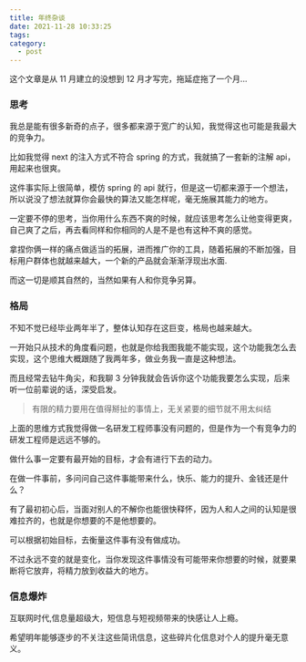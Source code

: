 ```yaml
---
title: 年终杂谈
date: 2021-11-28 10:33:25
tags:
category:
  - post
---
```


这个文章是从 11 月建立的没想到 12 月才写完，拖延症拖了一个月...

### 思考

我总是能有很多新奇的点子，很多都来源于宽广的认知，我觉得这也可能是我最大的竞争力。

比如我觉得 next 的注入方式不符合 spring 的方式，我就搞了一套新的注解 api，用起来也很爽。

这件事实际上很简单，模仿 spring 的 api 就行，但是这一切都来源于一个想法，所以说没了想法就算你会最快的算法又能怎样呢，毫无施展其能力的地方。

一定要不停的思考，当你用什么东西不爽的时候，就应该思考怎么让他变得更爽，自己爽了之后，再去看同样和你相同的人是不是也有这种不爽的感觉。

拿捏你俩一样的痛点做适当的拓展，进而推广你的工具，随着拓展的不断加强，目标用户群体也就越来越大，一个新的产品就会渐渐浮现出水面.

而这一切是顺其自然的，当然如果有人和你竞争另算。

### 格局

不知不觉已经毕业两年半了，整体认知存在这巨变，格局也越来越大。

一开始只从技术的角度看问题，也就是你给我图我能不能实现，这个功能我怎么去实现，这个思维大概跟随了我两年多，做业务我一直是这种想法。

而且经常去钻牛角尖，和我聊 3 分钟我就会告诉你这个功能我要怎么实现，后来听一位前辈说的话，深受启发。

> 有限的精力要用在值得掰扯的事情上，无关紧要的细节就不用太纠结

上面的思维方式我觉得做一名研发工程师事没有问题的，但是作为一个有竞争力的研发工程师是远远不够的。

做什么事一定要有最开始的目标，才会有进行下去的动力。

在做一件事前，多问问自己这件事能带来什么，快乐、能力的提升、金钱还是什么？

有了最初初心后，当面对别人的不解你也能很快释怀，因为人和人之间的认知是很难拉齐的，也就是你想要的不是他想要的。

可以根据初始目标，去衡量这件事有没有做成功。

不过永远不变的就是变化，当你发现这件事情没有可能带来你想要的时候，就要果断将它放弃，将精力放到收益大的地方。

### 信息爆炸

互联网时代,信息量超级大，短信息与短视频带来的快感让人上瘾。

希望明年能够逐步的不关注这些简讯信息，这些碎片化信息对个人的提升毫无意义。


